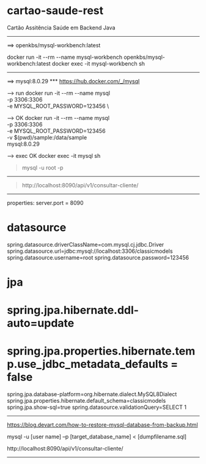 # cartao-saude-rest
Cartão Assitência Saúde em Backend Java

__________________________________________________________________
==> openkbs/mysql-workbench:latest

docker run -it --rm --name mysql-workbench openkbs/mysql-workbench:latest
docker exec -it mysql-workbench sh

__________________________________________________________________

==> mysql:8.0.29 ***
https://hub.docker.com/_/mysql

--> run
docker run -it --rm --name mysql  \
-p 3306:3306 \
-e MYSQL_ROOT_PASSWORD=123456 \

--> OK 
docker run -it --rm --name mysql  \
-p 3306:3306 \
-e MYSQL_ROOT_PASSWORD=123456 \
-v $(pwd)/sample:/data/sample  \
 mysql:8.0.29

--> exec OK
docker exec -it mysql sh


> mysql -u root -p

__________________________________________________________________
> http://localhost:8090/api/v1/consultar-cliente/


__________________________________________________________________
properties:
server.port = 8090

# datasource
spring.datasource.driverClassName=com.mysql.cj.jdbc.Driver
spring.datasource.url=jdbc:mysql://localhost:3306/classicmodels
spring.datasource.username=root
spring.datasource.password=123456

# jpa
# spring.jpa.hibernate.ddl-auto=update
# spring.jpa.properties.hibernate.temp.use_jdbc_metadata_defaults = false
spring.jpa.database-platform=org.hibernate.dialect.MySQL8Dialect
spring.jpa.properties.hibernate.default_schema=classicmodels
spring.jpa.show-sql=true
spring.datasource.validationQuery=SELECT 1

__________________________________________________________________

https://blog.devart.com/how-to-restore-mysql-database-from-backup.html

mysql -u [user name] –p [target_database_name] < [dumpfilename.sql]

http://localhost:8090/api/v1/consultar-cliente/

__________________________________________________________________

